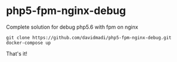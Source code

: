 # php5-fpm-nginx-debug
Complete solution for debug php5.6 with fpm on nginx

```
git clone https://github.com/davidmadi/php5-fpm-nginx-debug.git
docker-compose up
```

That's it!

